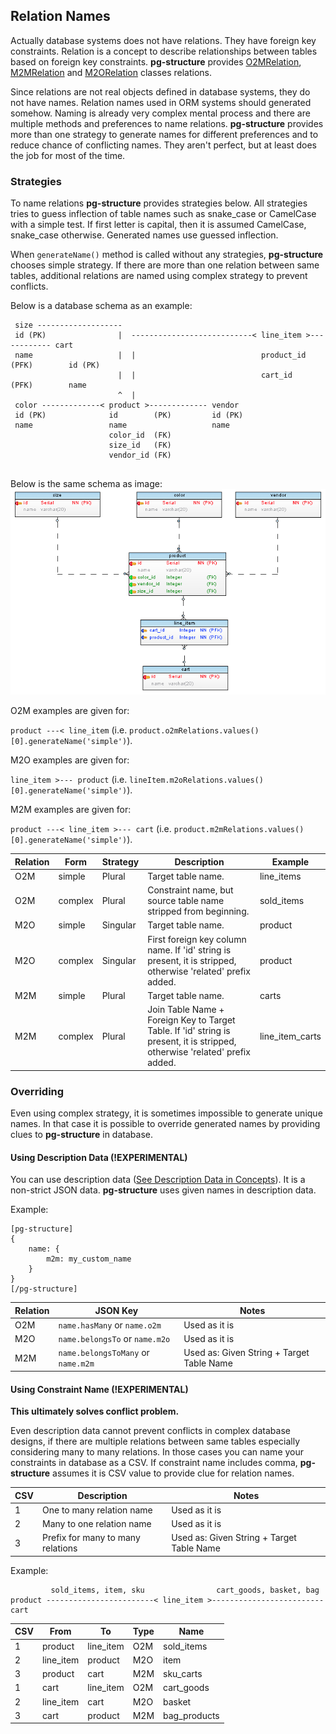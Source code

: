 
## Relation Names

Actually database systems does not have relations. They have foreign key constraints. Relation is a concept to describe relationships between tables based on foreign key constraints. **pg-structure** provides [O2MRelation](api/O2MRelation.md), [M2MRelation](api/M2MRelation.md) and [M2ORelation](api/M2ORelation.md) classes relations.

Since relations are not real objects defined in database systems, they do not have names. Relation names used in ORM systems should generated somehow. Naming is already very complex mental process and there are multiple methods and preferences to name relations. **pg-structure** provides more than one strategy to generate names for different preferences and to reduce chance of conflicting names. They aren't perfect, but at least does the job for most of the time.

### Strategies

To name relations **pg-structure** provides strategies below. All strategies tries to guess inflection of table names such as snake_case or CamelCase with a simple test. If first letter is capital, then it is assumed CamelCase, snake_case otherwise. Generated names use guessed inflection.

When `generateName()` method is called without any strategies, **pg-structure** chooses simple strategy. If there are more than one relation between same tables, additional relations are named using complex strategy to prevent conflicts.

 <span id="exampleSchema"></span>Below is a database schema as an example:

```
 size -------------------
 id (PK)                |  ---------------------------< line_item >------------ cart
 name                   |  |                            product_id (PFK)        id (PK)
                        |  |                            cart_id    (PFK)        name
                        ^  |
 color -------------< product >------------- vendor
 id (PK)              id        (PK)         id (PK)
 name                 name                   name
                      color_id  (FK)
                      size_id   (FK)
                      vendor_id (FK)
 
```
 
 Below is the same schema as image:
 ![Database Schema](../images/schema-through.png)


O2M examples are given for:

`product ---< line_item` (i.e. `product.o2mRelations.values()[0].generateName('simple')`).

M2O examples are given for:

`line_item >--- product` (i.e. `lineItem.m2oRelations.values()[0].generateName('simple')`).

M2M examples are given for:

`product ---< line_item >--- cart` (i.e. `product.m2mRelations.values()[0].generateName('simple')`).

| Relation | Form | Strategy | Description | Example |
| --- | --- | --- | --- | --- |
| O2M | simple | Plural | Target table name. | line_items |
| O2M | complex | Plural | Constraint name, but source table name stripped from beginning. | sold_items | 
| M2O | simple | Singular | Target table name. | product |
| M2O | complex | Singular| First foreign key column name. If 'id' string is present, it is stripped, otherwise 'related' prefix added. | product |
| M2M | simple | Plural | Target table name. | carts |
| M2M | complex | Plural | Join Table Name + Foreign Key to Target Table. If 'id' string is present, it is stripped, otherwise 'related' prefix added. | line_item_carts |

### Overriding

Even using complex strategy, it is sometimes impossible to generate unique names. In that case it is possible to override generated names by providing clues to **pg-structure** in database.

#### Using Description Data (!EXPERIMENTAL)

You can use description data ([See Description Data in Concepts](concepts.md)). It is a non-strict JSON data. **pg-structure** uses given names in description data.

Example:

```
[pg-structure]
{
    name: {
        m2m: my_custom_name
    }
}
[/pg-structure]
```

| Relation | JSON Key | Notes |
| --- | --- | --- |
| O2M | `name.hasMany` or `name.o2m` | Used as it is |
| M2O | `name.belongsTo` or `name.m2o` | Used as it is |
| M2M | `name.belongsToMany` or `name.m2m` | Used as: Given String + Target Table Name |

#### Using Constraint Name (!EXPERIMENTAL)

**This ultimately solves conflict problem.**

Even description data cannot prevent conflicts in complex database designs, if there are multiple relations between same tables especially considering many to many relations. In those cases you can name your constraints in database as a CSV. If constraint name includes comma, **pg-structure** assumes it is CSV value to provide clue for relation names.

| CSV | Description | Notes |
| --- | --- |--- |
| 1 | One to many relation name | Used as it is |
| 2 | Many to one relation name | Used as it is |
| 3 | Prefix for many to many relations | Used as: Given String + Target Table Name |

Example:

```
         sold_items, item, sku                cart_goods, basket, bag
product ------------------------< line_item >------------------------- cart

```

| CSV | From | To | Type | Name |
| --- | --- |--- | --- | --- |
| 1 | product | line_item | O2M | sold_items |
| 2 | line_item | product | M2O | item |
| 3 | product | cart | M2M | sku_carts |
| 1 | cart | line_item | O2M | cart_goods |
| 2 | line_item | cart | M2O | basket |
| 3 | cart | product | M2M | bag_products |